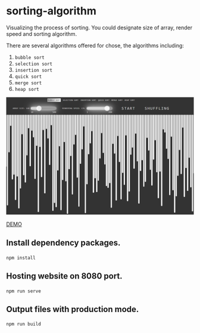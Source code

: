 # sorting-algorithm
Visualizing the process of sorting. You could designate size of array, render speed and sorting algorithm.

There are several algorithms offered for chose, the algorithms including:

1. `bubble sort`
2. `selection sort` 
3. `insertion sort`
4. `quick sort`
5. `merge sort`
6. `heap sort`

![A snapshot of current project](./public/images/demo1.png)

[DEMO](https://sort-algorithm-70e2a.firebaseapp.com/)

## Install dependency packages.
`npm install`
## Hosting website on 8080 port.
`npm run serve`

## Output files with production mode.
`npm run build`